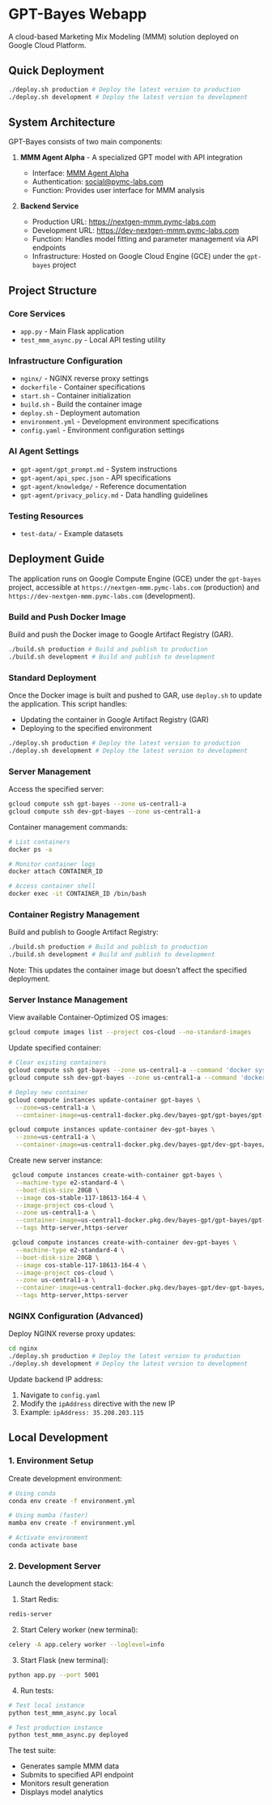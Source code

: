 # GPT-Bayes Webapp

A cloud-based Marketing Mix Modeling (MMM) solution deployed on Google Cloud Platform.

## Quick Deployment
```bash
./deploy.sh production # Deploy the latest version to production
./deploy.sh development # Deploy the latest version to development
```

## System Architecture

GPT-Bayes consists of two main components:

1. **MMM Agent Alpha** - A specialized GPT model with API integration
   - Interface: [MMM Agent Alpha](https://chatgpt.com/g/g-67927a520a9481919cc163eb51bf1a3d-mmm-agent-alpha-2-0)
   - Authentication: social@pymc-labs.com
   - Function: Provides user interface for MMM analysis

2. **Backend Service**
   - Production URL: https://nextgen-mmm.pymc-labs.com
   - Development URL: https://dev-nextgen-mmm.pymc-labs.com
   - Function: Handles model fitting and parameter management via API endpoints
   - Infrastructure: Hosted on Google Cloud Engine (GCE) under the `gpt-bayes` project

## Project Structure

### Core Services
- `app.py` - Main Flask application
- `test_mmm_async.py` - Local API testing utility

### Infrastructure Configuration
- `nginx/` - NGINX reverse proxy settings
- `dockerfile` - Container specifications
- `start.sh` - Container initialization
- `build.sh` - Build the container image
- `deploy.sh` - Deployment automation
- `environment.yml` - Development environment specifications
- `config.yaml` - Environment configuration settings

### AI Agent Settings
- `gpt-agent/gpt_prompt.md` - System instructions
- `gpt-agent/api_spec.json` - API specifications
- `gpt-agent/knowledge/` - Reference documentation
- `gpt-agent/privacy_policy.md` - Data handling guidelines

### Testing Resources
- `test-data/` - Example datasets

## Deployment Guide

The application runs on Google Compute Engine (GCE) under the `gpt-bayes` project, accessible at `https://nextgen-mmm.pymc-labs.com` (production) and `https://dev-nextgen-mmm.pymc-labs.com` (development).

### Build and Push Docker Image

Build and push the Docker image to Google Artifact Registry (GAR).
```bash
./build.sh production # Build and publish to production
./build.sh development # Build and publish to development
```

### Standard Deployment

Once the Docker image is built and pushed to GAR, use `deploy.sh` to update the application. This script handles:
- Updating the container in Google Artifact Registry (GAR)
- Deploying to the specified environment

```bash
./deploy.sh production # Deploy the latest version to production
./deploy.sh development # Deploy the latest version to development
```

### Server Management

Access the specified server:
```bash
gcloud compute ssh gpt-bayes --zone us-central1-a
gcloud compute ssh dev-gpt-bayes --zone us-central1-a
```

Container management commands:
```bash
# List containers
docker ps -a

# Monitor container logs
docker attach CONTAINER_ID

# Access container shell
docker exec -it CONTAINER_ID /bin/bash
```


### Container Registry Management

Build and publish to Google Artifact Registry:
```bash
./build.sh production # Build and publish to production
./build.sh development # Build and publish to development
```

Note: This updates the container image but doesn't affect the specified deployment.

### Server Instance Management

View available Container-Optimized OS images:
```bash
gcloud compute images list --project cos-cloud --no-standard-images
```

Update specified container:
```bash
# Clear existing containers
gcloud compute ssh gpt-bayes --zone us-central1-a --command 'docker system prune -f -a'
gcloud compute ssh dev-gpt-bayes --zone us-central1-a --command 'docker system prune -f -a'

# Deploy new container
gcloud compute instances update-container gpt-bayes \
  --zone=us-central1-a \
  --container-image=us-central1-docker.pkg.dev/bayes-gpt/gpt-bayes/gpt-bayes:latest

gcloud compute instances update-container dev-gpt-bayes \
  --zone=us-central1-a \
  --container-image=us-central1-docker.pkg.dev/bayes-gpt/dev-gpt-bayes/dev-gpt-bayes:latest
```

Create new server instance:
```bash
 gcloud compute instances create-with-container gpt-bayes \
  --machine-type e2-standard-4 \
  --boot-disk-size 20GB \
  --image cos-stable-117-18613-164-4 \
  --image-project cos-cloud \
  --zone us-central1-a \
  --container-image=us-central1-docker.pkg.dev/bayes-gpt/gpt-bayes/gpt-bayes:latest \
  --tags http-server,https-server

 gcloud compute instances create-with-container dev-gpt-bayes \
  --machine-type e2-standard-4 \
  --boot-disk-size 20GB \
  --image cos-stable-117-18613-164-4 \
  --image-project cos-cloud \
  --zone us-central1-a \
  --container-image=us-central1-docker.pkg.dev/bayes-gpt/dev-gpt-bayes/dev-gpt-bayes:latest \
  --tags http-server,https-server
```

### NGINX Configuration (Advanced)

Deploy NGINX reverse proxy updates:
```bash
cd nginx
./deploy.sh production # Deploy the latest version to production
./deploy.sh development # Deploy the latest version to development
```

Update backend IP address:
1. Navigate to `config.yaml`
2. Modify the `ipAddress` directive with the new IP
3. Example: `ipAddress: 35.208.203.115`

## Local Development

### 1. Environment Setup

Create development environment:
```bash
# Using conda
conda env create -f environment.yml

# Using mamba (faster)
mamba env create -f environment.yml

# Activate environment
conda activate base
```

### 2. Development Server

Launch the development stack:

1. Start Redis:
```bash
redis-server
```

2. Start Celery worker (new terminal):
```bash
celery -A app.celery worker --loglevel=info
```

3. Start Flask (new terminal):
```bash
python app.py --port 5001
```

4. Run tests:
```bash
# Test local instance
python test_mmm_async.py local

# Test production instance
python test_mmm_async.py deployed
```

The test suite:
- Generates sample MMM data
- Submits to specified API endpoint
- Monitors result generation
- Displays model analytics

